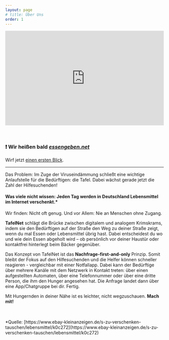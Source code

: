 ```yaml
---
layout: page
# title: Über Uns
order: 1
---
```


<div class="video-container">
    <iframe width="100%" height="300vh" src="https://www.youtube.com/embed/IKuJMeJiA3w" frameborder="0" allow="accelerometer; autoplay; encrypted-media; gyroscope; picture-in-picture" allowfullscreen></iframe>
</div>

<br>
<br>

### :heavy_exclamation_mark: Wir heißen bald [_essengeben.net_](https://www.essengeben.net)
Wirf jetzt [einen ersten Blick](https://www.essengeben.net).

---

Das Problem: Im Zuge der Viruseindämmung schließt eine wichtige Anlaufstelle für die Bedürftigen: die Tafel. Dabei wächst gerade jetzt die Zahl der Hilfesuchenden!

#### Was viele nicht wissen: Jeden Tag werden in Deutschland Lebensmittel im Internet verschenkt.*

Wir finden: Nicht oft genug. Und vor Allem: Nie an Menschen ohne Zugang.

**TafelNet** schlägt die Brücke zwischen digitalem und analogem Krimskrams, indem sie den Bedürftigen auf der Straße den Weg zu deiner Straße zeigt, wenn du mal Essen oder Lebensmittel übrig hast. Dabei entscheidest du wo und wie dein Essen abgeholt wird – ob persönlich vor deiner Haustür oder kontaktfrei hinterlegt beim Bäcker gegenüber. 

Das Konzept von TafelNet ist das **Nachfrage-first-and-only** Prinzip. Somit bleibt der Fokus auf den Hilfesuchenden und die Helfer können schneller reagieren - vergleichbar mit einer Notfallapp.
Dabei kann der Bedürftige über mehrere Kanäle mit dem Netzwerk in Kontakt treten: über einen aufgestellten Automaten, über eine Telefonnummer oder über eine dritte Person, die ihm den Hunger angesehen hat. Die Anfrage landet dann über eine App/Chatgruppe bei dir. Fertig.


Mit Hungernden in deiner Nähe ist es leichter, nicht wegzuschauen. **Mach mit!**


<br>
<br>
*Quelle: [https://www.ebay-kleinanzeigen.de/s-zu-verschenken-tauschen/lebensmittel/k0c272](https://www.ebay-kleinanzeigen.de/s-zu-verschenken-tauschen/lebensmittel/k0c272)
